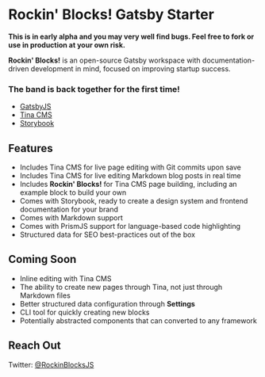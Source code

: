 # Rockin' Blocks! Gatsby Starter

**This is in early alpha and you may very well find bugs. Feel free to fork or use in production at your own risk.**

**Rockin' Blocks!** is an open-source Gatsby workspace with documentation-driven development in mind, focused on improving startup success.

### The band is back together for the first time!

- [GatsbyJS](https://gatsbyjs.com)
- [Tina CMS](https://tina.io)
- [Storybook](https://storybook.js.org/)

## Features

- Includes Tina CMS for live page editing with Git commits upon save
- Includes Tina CMS for live editing Markdown blog posts in real time
- Includes **Rockin' Blocks!** for Tina CMS page building, including an example block to build your own
- Comes with Storybook, ready to create a design system and frontend documentation for your brand
- Comes with Markdown support
- Comes with PrismJS support for language-based code highlighting
- Structured data for SEO best-practices out of the box

## Coming Soon

- Inline editing with Tina CMS
- The ability to create new pages through Tina, not just through Markdown files
- Better structured data configuration through **Settings**
- CLI tool for quickly creating new blocks
- Potentially abstracted components that can converted to any framework

## Reach Out

Twitter: [@RockinBlocksJS](https://twitter.com/RockinBlocksJS)